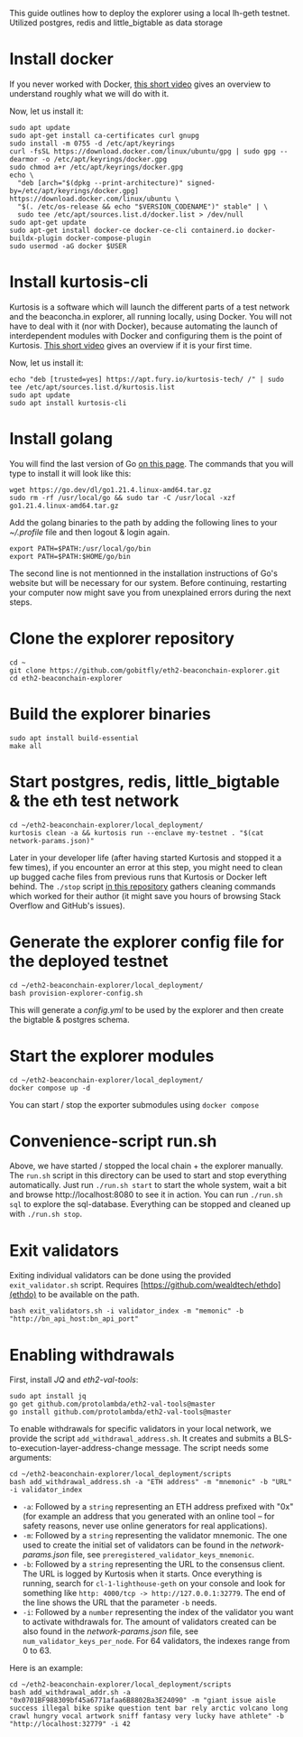 This guide outlines how to deploy the explorer using a local lh-geth testnet. Utilized postgres, redis and little_bigtable as data storage

# Install docker
If you never worked with Docker, [this short video](https://www.youtube.com/watch?v=rOTqprHv1YE) gives an overview to understand roughly what we will do with it.

Now, let us install it:
```
sudo apt update
sudo apt-get install ca-certificates curl gnupg
sudo install -m 0755 -d /etc/apt/keyrings
curl -fsSL https://download.docker.com/linux/ubuntu/gpg | sudo gpg --dearmor -o /etc/apt/keyrings/docker.gpg
sudo chmod a+r /etc/apt/keyrings/docker.gpg
echo \
  "deb [arch="$(dpkg --print-architecture)" signed-by=/etc/apt/keyrings/docker.gpg] https://download.docker.com/linux/ubuntu \
  "$(. /etc/os-release && echo "$VERSION_CODENAME")" stable" | \
  sudo tee /etc/apt/sources.list.d/docker.list > /dev/null
sudo apt-get update
sudo apt-get install docker-ce docker-ce-cli containerd.io docker-buildx-plugin docker-compose-plugin
sudo usermod -aG docker $USER
```

# Install kurtosis-cli
Kurtosis is a software which will launch the different parts of a test network and the beaconcha.in explorer, all running locally, using Docker. You will not have to deal with it (nor with Docker), because automating the launch of interdependent modules with Docker and configuring them is the point of Kurtosis. [This short video](https://www.loom.com/share/4256e2b84e5840d3a0a941a80037aebe) gives an overview if it is your first time.

Now, let us install it:
```
echo "deb [trusted=yes] https://apt.fury.io/kurtosis-tech/ /" | sudo tee /etc/apt/sources.list.d/kurtosis.list
sudo apt update
sudo apt install kurtosis-cli
```

# Install golang
You will find the last version of Go [on this page](https://go.dev/doc/install). The commands that you will type to install it will look like this:

```
wget https://go.dev/dl/go1.21.4.linux-amd64.tar.gz
sudo rm -rf /usr/local/go && sudo tar -C /usr/local -xzf go1.21.4.linux-amd64.tar.gz
```
Add the golang binaries to the path by adding the following lines to your _~/.profile_ file and then logout & login again.
```
export PATH=$PATH:/usr/local/go/bin
export PATH=$PATH:$HOME/go/bin
```
The second line is not mentionned in the installation instructions of Go's website but will be necessary for our system.
Before continuing, restarting your computer now might save you from unexplained errors during the next steps.

# Clone the explorer repository
```
cd ~
git clone https://github.com/gobitfly/eth2-beaconchain-explorer.git
cd eth2-beaconchain-explorer
```

# Build the explorer binaries
```
sudo apt install build-essential
make all
```

# Start postgres, redis, little_bigtable & the eth test network
```
cd ~/eth2-beaconchain-explorer/local_deployment/
kurtosis clean -a && kurtosis run --enclave my-testnet . "$(cat network-params.json)"
```
Later in your developer life (after having started Kurtosis and stopped it a few times), if you encounter an error at this step, you might need to clean up bugged cache files from previous runs that Kurtosis or Docker left behind.
The `./stop` script [in this repository](https://github.com/thib-wien/scripts-localnetworkandexplorer) gathers cleaning commands which worked for their author (it might save you hours of browsing Stack Overflow and GitHub's issues).

# Generate the explorer config file for the deployed testnet
```
cd ~/eth2-beaconchain-explorer/local_deployment/
bash provision-explorer-config.sh
```
This will generate a _config.yml_ to be used by the explorer and then create the bigtable & postgres schema.

# Start the explorer modules
```
cd ~/eth2-beaconchain-explorer/local_deployment/
docker compose up -d
```
You can start / stop the exporter submodules using `docker compose`

# Convenience-script run.sh
Above, we have started / stopped the local chain + the explorer manually. The `run.sh` script in this directory can be used to start and stop everything automatically. Just run `./run.sh start` to start the whole system, wait a bit and browse http://localhost:8080 to see it in action. You can run `./run.sh sql` to explore the sql-database. Everything can be stopped and cleaned up with `./run.sh stop`.

# Exit validators
Exiting individual validators can be done using the provided `exit_validator.sh` script. Requires [https://github.com/wealdtech/ethdo](ethdo) to be available on the path.
```
bash exit_validators.sh -i validator_index -m "memonic" -b "http://bn_api_host:bn_api_port"
```

# Enabling withdrawals
First, install _JQ_ and _eth2-val-tools_:
```
sudo apt install jq
go get github.com/protolambda/eth2-val-tools@master
go install github.com/protolambda/eth2-val-tools@master
```
To enable withdrawals for specific validators in your local network, we provide the script `add_withdrawal_address.sh`. It creates and submits a BLS-to-execution-layer-address-change message.
The script needs some arguments:
```
cd ~/eth2-beaconchain-explorer/local_deployment/scripts
bash add_withdrawal_address.sh -a "ETH address" -m "mnemonic" -b "URL" -i validator_index
```
- `-a`: Followed by a `string` representing an ETH address prefixed with "0x" (for example an address that you generated with an online tool – for safety reasons, never use online generators for real applications).
- `-m`: Followed by a `string` representing the validator mnemonic. The one used to create the initial set of validators can be found in the _network-params.json_ file, see `preregistered_validator_keys_mnemonic`.
- `-b`: Followed by a `string` representing the URL to the consensus client. The URL is logged by Kurtosis when it starts. Once everything is running, search for `cl-1-lighthouse-geth` on your console and look for something like `http: 4000/tcp -> http://127.0.0.1:32779`. The end of the line shows the URL that the parameter `-b` needs.
- `-i`: Followed by a `number` representing the index of the validator you want to activate withdrawals for. The amount of validators created can be also found in the _network-params.json_ file, see `num_validator_keys_per_node`. For 64 validators, the indexes range from 0 to 63.

Here is an example:
```
cd ~/eth2-beaconchain-explorer/local_deployment/scripts
bash add_withdrawal_addr.sh -a "0x0701BF988309bf45a6771afaa6B8802Ba3E24090" -m "giant issue aisle success illegal bike spike question tent bar rely arctic volcano long crawl hungry vocal artwork sniff fantasy very lucky have athlete" -b "http://localhost:32779" -i 42
```